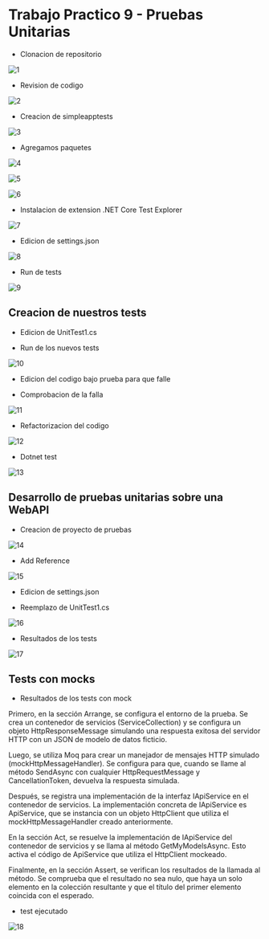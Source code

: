 # Trabajo Practico 9 - Pruebas Unitarias

- Clonacion de repositorio

![1](clonacion_repo.png)

- Revision de codigo

![2](revision_codigo.png)

- Creacion de simpleapptests

![3](creacion_simpleapptests.png)

- Agregamos paquetes

![4](add_package_nunit.png)

![5](add_package_nunit2.png)

![6](add_reference.png)

- Instalacion de extension .NET Core Test Explorer

![7](dotnet_core_install.png)

- Edicion de settings.json

![8](settings_json.png)

- Run de tests

![9](test1.png)

## Creacion de nuestros tests

- Edicion de UnitTest1.cs

- Run de los nuevos tests

![10](run_nuevos_tests.png)

- Edicion del codigo bajo prueba para que falle

- Comprobacion de la falla

![11](fail_test.png)

- Refactorizacion del codigo

![12](refactorizacion_codigo.png)

- Dotnet test

![13](dotnet_test_consola.png)

## Desarrollo de pruebas unitarias sobre una WebAPI

- Creacion de proyecto de pruebas

![14](simple_web_api_tests.png)

- Add Reference

![15](add_reference2.png)

- Edicion de settings.json

- Reemplazo de UnitTest1.cs

![16](weatherforecast_test.png)

- Resultados de los tests

![17](weatherforecast_test_run.png)

## Tests con mocks

- Resultados de los tests con mock

Primero, en la sección Arrange, se configura el entorno de la prueba. Se crea un contenedor de servicios (ServiceCollection) y se configura un objeto HttpResponseMessage simulando una respuesta exitosa del servidor HTTP con un JSON de modelo de datos ficticio.

Luego, se utiliza Moq para crear un manejador de mensajes HTTP simulado (mockHttpMessageHandler). Se configura para que, cuando se llame al método SendAsync con cualquier HttpRequestMessage y CancellationToken, devuelva la respuesta simulada.

Después, se registra una implementación de la interfaz IApiService en el contenedor de servicios. La implementación concreta de IApiService es ApiService, que se instancia con un objeto HttpClient que utiliza el mockHttpMessageHandler creado anteriormente.

En la sección Act, se resuelve la implementación de IApiService del contenedor de servicios y se llama al método GetMyModelsAsync. Esto activa el código de ApiService que utiliza el HttpClient mockeado.

Finalmente, en la sección Assert, se verifican los resultados de la llamada al método. Se comprueba que el resultado no sea nulo, que haya un solo elemento en la colección resultante y que el título del primer elemento coincida con el esperado.

- test ejecutado

![18](not_so_simple_test_run.png)